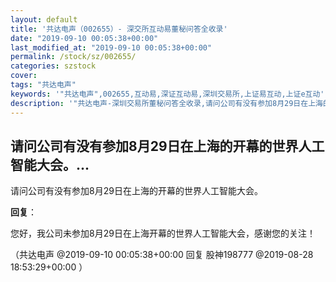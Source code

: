 ```yaml
---
layout: default
title: '共达电声（002655）- 深交所互动易董秘问答全收录'
date: "2019-09-10 00:05:38+00:00"
last_modified_at: "2019-09-10 00:05:38+00:00"
permalink: /stock/sz/002655/
categories: szstock
cover: 
tags: "共达电声"
keywords: '"共达电声",002655,互动易,深证互动易,深圳交易所,上证易互动,上证e互动'
description: '"共达电声-深圳交易所董秘问答全收录,请问公司有没有参加8月29日在上海的开幕的世界人工智能大会。"'
---
```


## 请问公司有没有参加8月29日在上海的开幕的世界人工智能大会。...

请问公司有没有参加8月29日在上海的开幕的世界人工智能大会。

**回复**：

您好，我公司未参加8月29日在上海开幕的世界人工智能大会，感谢您的关注！ 

（共达电声  @2019-09-10 00:05:38+00:00 回复 股神198777  @2019-08-28 18:53:29+00:00 ）

